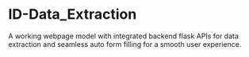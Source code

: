 # ID-Data_Extraction
A working webpage model with integrated backend flask APIs for data extraction and seamless auto form filling for a smooth user experience.

